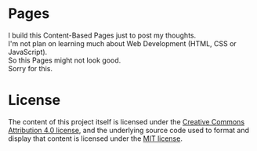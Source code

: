 # Pages
I build this Content-Based Pages just to post my thoughts.  
I'm not plan on learning much about Web Development (HTML, CSS or JavaScript).  
So this Pages might not look good.  
Sorry for this.

# License
The content of this project itself is licensed under the [Creative Commons Attribution 4.0 license](https://creativecommons.org/licenses/by/4.0/), and the underlying source code used to format and display that content is licensed under the [MIT license](/L).

